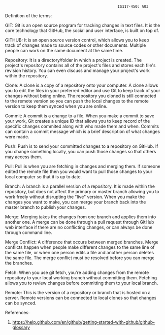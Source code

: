                                                        IS117-450: A03

Definition of the terms: 
  
  GIT: Git is an open source program for tracking changes in text files. It is the core technology that GitHub, the social and user interface, is built on top of.

  GITHUB: It is an open source version control, which allows you to keep track of changes made to source codes or other documents. Multiple people can work on the same document at the same time.

  Repository: It is a directory/folder in which a project is created. The project's repository contains all of the project's files and stores each file's revision history. You can even discuss and manage your project's work within the repository.

  Clone: A clone is a copy of a repository onto your computer. A clone allows you to edit the files in your preferred editor and use Git to keep track of your changes without being online. The repository you cloned is still connected to the remote version so you can push the local changes to the remote version to keep them synced when you are online.

  Commit: A commit is a change to a file. When you make a commit to save your work, Git creates a unique ID that allows you to keep record of the specific changes commited along with who made them and when. Commits can contain a commit message which is a brief description of what changes were made.

  Push: Push is to send your committed changes to a repository on GitHub. If you change something locally, you can push those changes so that others may access them.

  Pull: Pull is when you are fetching in changes and merging them. If someone edited the remote file then you would want to pull those changes to your local computer so that it is up to date.

  Branch: A branch is a parallel version of a repository. It is made within the repository, but does not affect the primary or master branch allowing you to work freely without disrupting the "live" version. When you make the changes you want to make, you can merge your branch back into the master branch to publish your changes.

  Merge: Merging takes the changes from one branch and applies them into another one. A merge can be done through a pull request through GitHub web interface if there are no conflicting changes, or can always be done through command line.

  Merge Conflict: A difference that occurs between merged branches. Merge conflicts happen when people make different changes to the same line of the same file, or when one person edits a file and another person deletes the same file. The merge conflict must be resolved before you can merge the branches.

  Fetch: When you use git fetch, you're adding changes from the remote repository to your local working branch without committing them. Fetching allows you to review changes before committing them to your local branch.

  Remote: This is the version of a repository or branch that is hosted on a server. Remote versions can be connected to local clones so that changes can be synced.


References: 
1. https://help.github.com/en/github/getting-started-with-github/github-glossary
